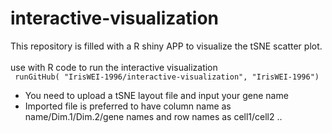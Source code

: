 # interactive-visualization
This repository is filled with a R shiny APP to visualize the tSNE scatter plot. <br><br>
use with R code to run the interactive visualization <br>
``` runGitHub( "IrisWEI-1996/interactive-visualization", "IrisWEI-1996")```<br>

- You need to upload a tSNE layout file and input your gene name
- Imported file is preferred to have column name as name/Dim.1/Dim.2/gene names and row names as cell1/cell2 ..

<br><br>
